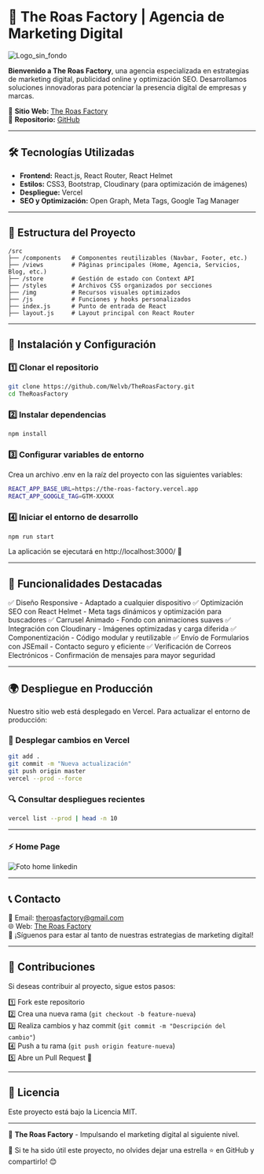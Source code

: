 # 🚀 The Roas Factory | Agencia de Marketing Digital
![Logo_sin_fondo](https://github.com/user-attachments/assets/4081c3cd-05d5-4fd6-a5f0-d5686142ff32)

**Bienvenido a The Roas Factory**, una agencia especializada en estrategias de marketing digital, publicidad online y optimización SEO. Desarrollamos soluciones innovadoras para potenciar la presencia digital de empresas y marcas.

📍 **Sitio Web:** [The Roas Factory](https://the-roas-factory.vercel.app/)  
📍 **Repositorio:** [GitHub](https://github.com/Nelvb/TheRoasFactory)

---

## 🛠️ Tecnologías Utilizadas

- **Frontend:** React.js, React Router, React Helmet
- **Estilos:** CSS3, Bootstrap, Cloudinary (para optimización de imágenes)
- **Despliegue:** Vercel
- **SEO y Optimización:** Open Graph, Meta Tags, Google Tag Manager

---

## 📂 Estructura del Proyecto

```
/src
├── /components   # Componentes reutilizables (Navbar, Footer, etc.)
├── /views        # Páginas principales (Home, Agencia, Servicios, Blog, etc.)
├── /store        # Gestión de estado con Context API
├── /styles       # Archivos CSS organizados por secciones
├── /img          # Recursos visuales optimizados
├── /js           # Funciones y hooks personalizados
├── index.js      # Punto de entrada de React
├── layout.js     # Layout principal con React Router
```

---

## 🚀 Instalación y Configuración

### 1️⃣ Clonar el repositorio
```sh
git clone https://github.com/Nelvb/TheRoasFactory.git
cd TheRoasFactory
```

### 2️⃣ Instalar dependencias
```sh
npm install
```

### 3️⃣ Configurar variables de entorno
Crea un archivo .env en la raíz del proyecto con las siguientes variables:
```sh
REACT_APP_BASE_URL=https://the-roas-factory.vercel.app
REACT_APP_GOOGLE_TAG=GTM-XXXXX
```

### 4️⃣ Iniciar el entorno de desarrollo
```sh
npm run start
```
La aplicación se ejecutará en http://localhost:3000/ 🚀

---

## 🎯 Funcionalidades Destacadas

✅ Diseño Responsive - Adaptado a cualquier dispositivo
✅ Optimización SEO con React Helmet - Meta tags dinámicos y optimización para buscadores
✅ Carrusel Animado - Fondo con animaciones suaves
✅ Integración con Cloudinary - Imágenes optimizadas y carga diferida
✅ Componentización - Código modular y reutilizable
✅ Envío de Formularios con JSEmail - Contacto seguro y eficiente
✅ Verificación de Correos Electrónicos - Confirmación de mensajes para mayor seguridad

---

## 🌍 Despliegue en Producción

Nuestro sitio web está desplegado en Vercel. Para actualizar el entorno de producción:

### 🔄 Desplegar cambios en Vercel
```sh
git add .
git commit -m "Nueva actualización"
git push origin master
vercel --prod --force
```

### 🔍 Consultar despliegues recientes
```sh
vercel list --prod | head -n 10
```

---



### ⚡ Home Page

![Foto home linkedin](https://github.com/user-attachments/assets/9cac1e05-0988-4711-b83c-bf92aa3f28e2)

---

## 📞 Contacto

📩 Email: theroasfactory@gmail.com  
🌐 Web: [The Roas Factory](https://the-roas-factory.vercel.app/)  
📢 ¡Síguenos para estar al tanto de nuestras estrategias de marketing digital!

---

## 🤝 Contribuciones

Si deseas contribuir al proyecto, sigue estos pasos:

1️⃣ Fork este repositorio  
2️⃣ Crea una nueva rama (`git checkout -b feature-nueva`)  
3️⃣ Realiza cambios y haz commit (`git commit -m "Descripción del cambio"`)  
4️⃣ Push a tu rama (`git push origin feature-nueva`)  
5️⃣ Abre un Pull Request 🎉

---

## 📜 Licencia

Este proyecto está bajo la Licencia MIT.

---

🚀 **The Roas Factory** - Impulsando el marketing digital al siguiente nivel.

📌 Si te ha sido útil este proyecto, no olvides dejar una estrella ⭐ en GitHub y compartirlo! 😊
